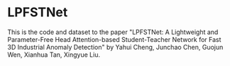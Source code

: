 # LPFSTNet
This is the code and dataset to the paper "LPFSTNet: A Lightweight and Parameter-Free Head Attention-based Student-Teacher Network for Fast 3D Industrial Anomaly Detection" by Yahui Cheng, Junchao Chen, Guojun Wen, Xianhua Tan, Xingyue Liu.

